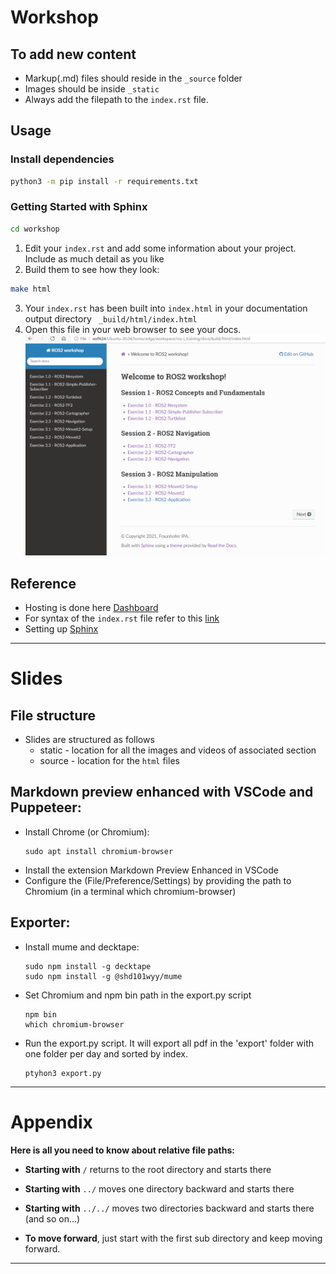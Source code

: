 # Workshop
## To add new content
- Markup(.md) files should reside in the `_source` folder
- Images should be inside `_static`
- Always add the filepath to the `index.rst` file.

## Usage
### Install dependencies
````bash
python3 -m pip install -r requirements.txt
````
### Getting Started with Sphinx
````bash
cd workshop
````
1.  Edit your `index.rst` and add some information about your project. Include as much detail as you like 
2.  Build them to see how they look:
 ````bash
 make html
 ````
3.  Your `index.rst` has been built into `index.html` in your documentation output directory ` _build/html/index.html`
4.  Open this file in your web browser to see your docs.
![docs](/workshop/source/_static/demo_rtd.png)

## Reference
- Hosting is done here [Dashboard](https://readthedocs.org/dashboard/)
- For syntax of the `index.rst` file refer to this [link](https://thomas-cokelaer.info/tutorials/sphinx/rest_syntax.html)
- Setting up [Sphinx](https://docs.readthedocs.io/en/stable/intro/getting-started-with-sphinx.html?)

-----------------------

# Slides
## File structure
- Slides are structured as follows
    - static - location for all the images and videos of associated section
    - source - location for the `html` files

## Markdown preview enhanced with VSCode and Puppeteer:

* Install Chrome (or Chromium): 
  ```
  sudo apt install chromium-browser
  ```
* Install the extension Markdown Preview Enhanced in VSCode
* Configure the (File/Preference/Settings) by providing the path to Chromium (in a terminal which chromium-browser)


## Exporter:

* Install mume and decktape:
  ```
  sudo npm install -g decktape
  sudo npm install -g @shd101wyy/mume
  ```

 <!-- TODO: Automaticaly find path -->
 
* Set Chromium and npm bin path in the export.py script
  ```
  npm bin
  which chromium-browser
  ``` 

* Run the export.py script. It will export all pdf in the 'export' folder with one folder per day and sorted by index. 
    ````
    ptyhon3 export.py
    ````
-------------------------
# Appendix

**Here is all you need to know about relative file paths:**

 - **Starting with** `/` returns to the root directory and starts there
   
 - **Starting with** `../` moves one directory backward and starts there
   
 - **Starting with** `../../` moves two directories backward and starts there (and so on...)
   
 - **To move forward**, just start with the first sub directory and keep moving forward.
 
 -------------------------
